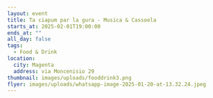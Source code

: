 ```yaml
---
layout: event
title: Ta ciapum par la gura - Musica & Cassoela
starts_at: 2025-02-01T19:00:00
ends_at: ""
all_day: false
tags:
  - Food & Drink
location:
  city: Magenta
  address: via Moncenisio 29
thumbnail: images/uploads/fooddrink3.png
flyer: images/uploads/whatsapp-image-2025-01-20-at-13.32.24.jpeg
---
```

